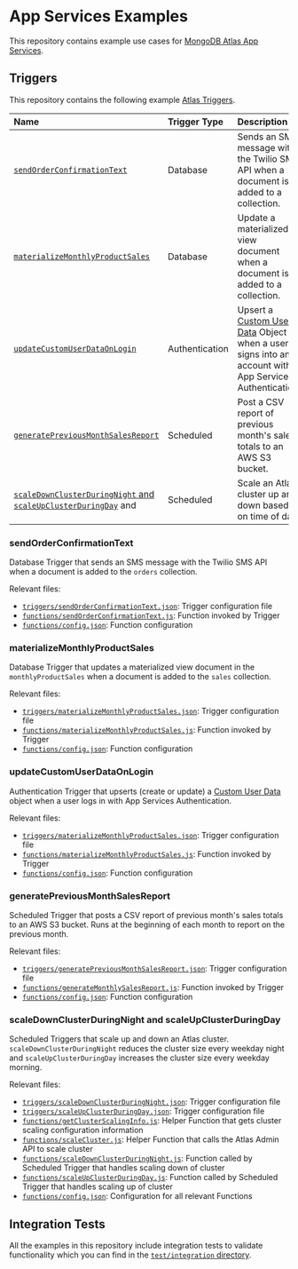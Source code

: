 # App Services Examples

This repository contains example use cases for [MongoDB Atlas App Services](https://www.mongodb.com/docs/atlas/app-services/).

## Triggers

This repository contains the following example [Atlas Triggers](https://www.mongodb.com/docs/atlas/app-services/triggers/overview/).

| Name                                                                                                                        | Trigger Type   | Description                                                                                                                                                                            |
| :-------------------------------------------------------------------------------------------------------------------------- | :------------- | :------------------------------------------------------------------------------------------------------------------------------------------------------------------------------------- |
| [`sendOrderConfirmationText`](#sendorderconfirmationtext)                                                                   | Database       | Sends an SMS message with the Twilio SMS API when a document is added to a collection.                                                                                                 |
| [`materializeMonthlyProductSales`](#materializemonthlyproductsales)                                                         | Database       | Update a materialized view document when a document is added to a collection.                                                                                                          |
| [`updateCustomUserDataOnLogin`](#updateCustomUserDataOnLogin)                                                               | Authentication | Upsert a [Custom User Data](https://www.mongodb.com/docs/atlas/app-services/users/enable-custom-user-data/) Object when a user signs into an account with App Services Authentication. |
| [`generatePreviousMonthSalesReport`](#generatepreviousmonthsalesreport)                                                     | Scheduled      | Post a CSV report of previous month's sales totals to an AWS S3 bucket.                                                                                                                |
| [`scaleDownClusterDuringNight` and `scaleUpClusterDuringDay`](#scaledownclusterduringnight-and-scaleupclusterduringday) and | Scheduled      | Scale an Atlas cluster up and down based on time of day.                                                                                                                               |

### sendOrderConfirmationText

Database Trigger that sends an SMS message with the Twilio SMS API
when a document is added to the `orders` collection.

Relevant files:

- [`triggers/sendOrderConfirmationText.json`](./triggers/sendOrderConfirmationText.json):
  Trigger configuration file
- [`functions/sendOrderConfirmationText.js`](./functions/sendOrderConfirmationText.js):
  Function invoked by Trigger
- [`functions/config.json`](./functions/config.json): Function configuration

### materializeMonthlyProductSales

Database Trigger that updates a materialized view document in the `monthlyProductSales`
when a document is added to the `sales` collection.

Relevant files:

- [`triggers/materializeMonthlyProductSales.json`](./triggers/materializeMonthlyProductSales.json):
  Trigger configuration file
- [`functions/materializeMonthlyProductSales.js`](./functions/materializeMonthlyProductSales.js):
  Function invoked by Trigger
- [`functions/config.json`](./functions/config.json): Function configuration

### updateCustomUserDataOnLogin

Authentication Trigger that upserts (create or update) a [Custom User Data](https://www.mongodb.com/docs/atlas/app-services/users/enable-custom-user-data/)
object when a user logs in with App Services Authentication.

Relevant files:

- [`triggers/materializeMonthlyProductSales.json`](./triggers/materializeMonthlyProductSales.json):
  Trigger configuration file
- [`functions/materializeMonthlyProductSales.js`](./functions/materializeMonthlyProductSales.js):
  Function invoked by Trigger
- [`functions/config.json`](./functions/config.json): Function configuration

### generatePreviousMonthSalesReport

Scheduled Trigger that posts a CSV report of previous month's sales totals
to an AWS S3 bucket. Runs at the beginning of each month to report on the previous month.

Relevant files:

- [`triggers/generatePreviousMonthSalesReport.json`](./triggers/generatePreviousMonthSalesReport.json):
  Trigger configuration file
- [`functions/generateMonthlySalesReport.js`](./functions/generateMonthlySalesReport.js):
  Function invoked by Trigger
- [`functions/config.json`](./functions/config.json): Function configuration

### scaleDownClusterDuringNight and scaleUpClusterDuringDay

Scheduled Triggers that scale up and down an Atlas cluster.
`scaleDownClusterDuringNight` reduces the cluster size every weekday night and
`scaleUpClusterDuringDay` increases the cluster size every weekday morning.

Relevant files:

- [`triggers/scaleDownClusterDuringNight.json`](./triggers/scaleDownClusterDuringNight.json):
  Trigger configuration file
- [`triggers/scaleUpClusterDuringDay.json`](./triggers/scaleUpClusterDuringDay.json):
  Trigger configuration file
- [`functions/getClusterScalingInfo.js`](./functions/getClusterScalingInfo.js):
  Helper Function that gets cluster scaling configuration information
- [`functions/scaleCluster.js`](./functions/scaleCluster.js):
  Helper Function that calls the Atlas Admin API to scale cluster
- [`functions/scaleDownClusterDuringNight.js`](./functions/scaleDownClusterDuringNight.js):
  Function called by Scheduled Trigger that handles scaling down of cluster
- [`functions/scaleUpClusterDuringDay.js`](./functions/scaleUpClusterDuringDay.js):
  Function called by Scheduled Trigger that handles scaling up of cluster
- [`functions/config.json`](./functions/config.json): Configuration for all
  relevant Functions

## Integration Tests

All the examples in this repository include integration tests to validate functionality
which you can find in the [`test/integration` directory](./test/integration/).
